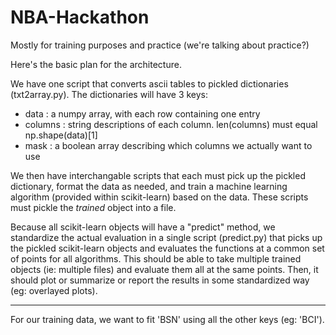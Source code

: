 # NBA-Hackathon

Mostly for training purposes and practice (we're talking about practice?)

Here's the basic plan for the architecture.

We have one script that converts ascii tables to pickled dictionaries (txt2array.py). The dictionaries will have 3 keys:
  - data : a numpy array, with each row containing one entry
  - columns : string descriptions of each column. len(columns) must equal np.shape(data)[1]
  - mask : a boolean array describing which columns we actually want to use

We then have interchangable scripts that each must pick up the pickled dictionary, format the data as needed, and train a machine learning algorithm (provided within scikit-learn) based on the data. These scripts must pickle the *trained* object into a file.

Because all scikit-learn objects will have a "predict" method, we standardize the actual evaluation in a single script (predict.py) that picks up the pickled scikit-learn objects and evaluates the functions at a common set of points for all algorithms. This should be able to take multiple trained objects (ie: multiple files) and evaluate them all at the same points. Then, it should plot or summarize or report the results in some standardized way (eg: overlayed plots).

------------------

For our training data, we want to fit 'BSN' using all the other keys (eg: 'BCI').
